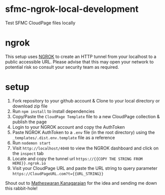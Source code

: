 # sfmc-ngrok-local-development
Test SFMC CloudPage files locally

# ngrok
This setup uses [NGROK](https://ngrok.io/)  to create an HTTP tunnel from your localhost to a public accessible URL. Please advise that this may open your network to potential risk so consult your security team as required.

# setup
1. Fork repository to your github account & Clone to your local directory or download zip file
2. Run `npm install` to install dependencies
3. Copy/Paste the `CloudPage Template` file to a new CloudPage collection & publish the page
4. Login to your NGROK account and copy the AuthToken
5. Paste NGROK AuthToken to a `.env` file (in the root directory) using the `_templates/.dist.env.template` file as a reference
6. Run `nodemon start`
7. Visit `http://localhost/4040` to view the NGROK dashboard and click on the `inspect` tab
8. Locate and copy the tunnel url `https://{{COPY THE STRING FROM HERE}}.ngrok.io`
9. Visit your CloudPage URL and paste the URL string to query parameter `https://CloudPageURL.com?t={{URL_STRING}}`


Shout out to [Matheswaran Kanagarajan](https://www.linkedin.com/in/matheswaran-kanagarajan/) for the idea and sending me down this rabbit-hole!